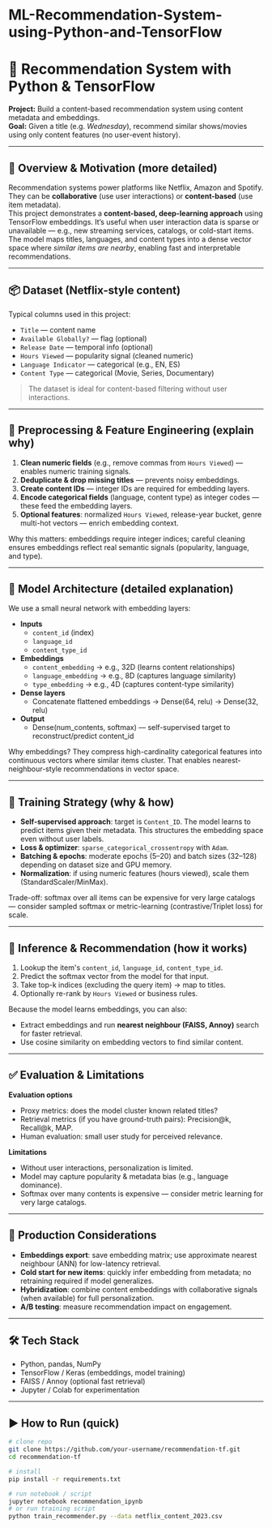 # ML-Recommendation-System-using-Python-and-TensorFlow
# 🎯 Recommendation System with Python & TensorFlow

**Project:** Build a content-based recommendation system using content metadata and embeddings.  
**Goal:** Given a title (e.g. *Wednesday*), recommend similar shows/movies using only content features (no user-event history).

---

## 📌 Overview & Motivation (more detailed)
Recommendation systems power platforms like Netflix, Amazon and Spotify. They can be **collaborative** (use user interactions) or **content-based** (use item metadata).  
This project demonstrates a **content-based, deep-learning approach** using TensorFlow embeddings. It’s useful when user interaction data is sparse or unavailable — e.g., new streaming services, catalogs, or cold-start items. The model maps titles, languages, and content types into a dense vector space where *similar items are nearby*, enabling fast and interpretable recommendations.

---

## 📦 Dataset (Netflix-style content)
Typical columns used in this project:
- `Title` — content name  
- `Available Globally?` — flag (optional)  
- `Release Date` — temporal info (optional)  
- `Hours Viewed` — popularity signal (cleaned numeric)  
- `Language Indicator` — categorical (e.g., EN, ES)  
- `Content Type` — categorical (Movie, Series, Documentary)  

> The dataset is ideal for content-based filtering without user interactions.

---

## 🧹 Preprocessing & Feature Engineering (explain why)
1. **Clean numeric fields** (e.g., remove commas from `Hours Viewed`) — enables numeric training signals.  
2. **Deduplicate & drop missing titles** — prevents noisy embeddings.  
3. **Create content IDs** — integer IDs are required for embedding layers.  
4. **Encode categorical fields** (language, content type) as integer codes — these feed the embedding layers.  
5. **Optional features**: normalized `Hours Viewed`, release-year bucket, genre multi-hot vectors — enrich embedding context.

Why this matters: embeddings require integer indices; careful cleaning ensures embeddings reflect real semantic signals (popularity, language, and type).

---

## 🧠 Model Architecture (detailed explanation)
We use a small neural network with embedding layers:

- **Inputs**
  - `content_id` (index)
  - `language_id`
  - `content_type_id`
- **Embeddings**
  - `content_embedding` → e.g., 32D (learns content relationships)
  - `language_embedding` → e.g., 8D (captures language similarity)
  - `type_embedding` → e.g., 4D (captures content-type similarity)
- **Dense layers**
  - Concatenate flattened embeddings → Dense(64, relu) → Dense(32, relu)
- **Output**
  - Dense(num_contents, softmax) — self-supervised target to reconstruct/predict content_id

Why embeddings? They compress high-cardinality categorical features into continuous vectors where similar items cluster. That enables nearest-neighbour-style recommendations in vector space.

---

## 🚂 Training Strategy (why & how)
- **Self-supervised approach**: target is `Content_ID`. The model learns to predict items given their metadata. This structures the embedding space even without user labels.
- **Loss & optimizer**: `sparse_categorical_crossentropy` with `Adam`.  
- **Batching & epochs**: moderate epochs (5–20) and batch sizes (32–128) depending on dataset size and GPU memory.  
- **Normalization**: if using numeric features (hours viewed), scale them (StandardScaler/MinMax).

Trade-off: softmax over all items can be expensive for very large catalogs — consider sampled softmax or metric-learning (contrastive/Triplet loss) for scale.

---

## 🔎 Inference & Recommendation (how it works)
1. Lookup the item's `content_id`, `language_id`, `content_type_id`.  
2. Predict the softmax vector from the model for that input.  
3. Take top-k indices (excluding the query item) → map to titles.  
4. Optionally re-rank by `Hours Viewed` or business rules.

Because the model learns embeddings, you can also:
- Extract embeddings and run **nearest neighbour (FAISS, Annoy)** search for faster retrieval.
- Use cosine similarity on embedding vectors to find similar content.

---

## ✅ Evaluation & Limitations
**Evaluation options**
- Proxy metrics: does the model cluster known related titles?  
- Retrieval metrics (if you have ground-truth pairs): Precision@k, Recall@k, MAP.  
- Human evaluation: small user study for perceived relevance.

**Limitations**
- Without user interactions, personalization is limited.  
- Model may capture popularity & metadata bias (e.g., language dominance).  
- Softmax over many contents is expensive — consider metric learning for very large catalogs.

---

## 🚀 Production Considerations
- **Embeddings export**: save embedding matrix; use approximate nearest neighbour (ANN) for low-latency retrieval.  
- **Cold start for new items**: quickly infer embedding from metadata; no retraining required if model generalizes.  
- **Hybridization**: combine content embeddings with collaborative signals (when available) for full personalization.  
- **A/B testing**: measure recommendation impact on engagement.

---

## 🛠 Tech Stack
- Python, pandas, NumPy  
- TensorFlow / Keras (embeddings, model training)  
- FAISS / Annoy (optional fast retrieval)  
- Jupyter / Colab for experimentation

---

## ▶️ How to Run (quick)
```bash
# clone repo
git clone https://github.com/your-username/recommendation-tf.git
cd recommendation-tf

# install
pip install -r requirements.txt

# run notebook / script
jupyter notebook recommendation_ipynb
# or run training script
python train_recommender.py --data netflix_content_2023.csv
